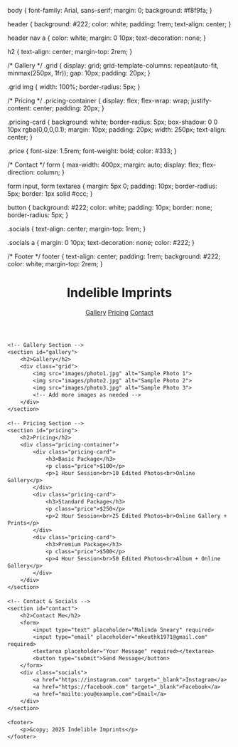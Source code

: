 
body {
    font-family: Arial, sans-serif;
    margin: 0;
    background: #f8f9fa;
}

header {
    background: #222;
    color: white;
    padding: 1rem;
    text-align: center;
}

header nav a {
    color: white;
    margin: 0 10px;
    text-decoration: none;
}

h2 {
    text-align: center;
    margin-top: 2rem;
}

/* Gallery */
.grid {
    display: grid;
    grid-template-columns: repeat(auto-fit, minmax(250px, 1fr));
    gap: 10px;
    padding: 20px;
}

.grid img {
    width: 100%;
    border-radius: 5px;
}

/* Pricing */
.pricing-container {
    display: flex;
    flex-wrap: wrap;
    justify-content: center;
    padding: 20px;
}

.pricing-card {
    background: white;
    border-radius: 5px;
    box-shadow: 0 0 10px rgba(0,0,0,0.1);
    margin: 10px;
    padding: 20px;
    width: 250px;
    text-align: center;
}

.price {
    font-size: 1.5rem;
    font-weight: bold;
    color: #333;
}

/* Contact */
form {
    max-width: 400px;
    margin: auto;
    display: flex;
    flex-direction: column;
}

form input, form textarea {
    margin: 5px 0;
    padding: 10px;
    border-radius: 5px;
    border: 1px solid #ccc;
}

button {
    background: #222;
    color: white;
    padding: 10px;
    border: none;
    border-radius: 5px;
}

.socials {
    text-align: center;
    margin-top: 1rem;
}

.socials a {
    margin: 0 10px;
    text-decoration: none;
    color: #222;
}

/* Footer */
footer {
    text-align: center;
    padding: 1rem;
    background: #222;
    color: white;
    margin-top: 2rem;
}

<!DOCTYPE html>
<html lang="en">
<head>
    <meta charset="UTF-8">
    <meta name="viewport" content="width=device-width, initial-scale=1.0">
    <title>Indelible Imprints</title>
    <link rel="stylesheet" href="styles.css">
</head>
<body>
    <header>
        <h1>Indelible Imprints</h1>
        <nav>
            <a href="#gallery">Gallery</a>
            <a href="#pricing">Pricing</a>
            <a href="#contact">Contact</a>
        </nav>
    </header>

    <!-- Gallery Section -->
    <section id="gallery">
        <h2>Gallery</h2>
        <div class="grid">
            <img src="images/photo1.jpg" alt="Sample Photo 1">
            <img src="images/photo2.jpg" alt="Sample Photo 2">
            <img src="images/photo3.jpg" alt="Sample Photo 3">
            <!-- Add more images as needed -->
        </div>
    </section>

    <!-- Pricing Section -->
    <section id="pricing">
        <h2>Pricing</h2>
        <div class="pricing-container">
            <div class="pricing-card">
                <h3>Basic Package</h3>
                <p class="price">$100</p>
                <p>1 Hour Session<br>10 Edited Photos<br>Online Gallery</p>
            </div>
            <div class="pricing-card">
                <h3>Standard Package</h3>
                <p class="price">$250</p>
                <p>2 Hour Session<br>25 Edited Photos<br>Online Gallery + Prints</p>
            </div>
            <div class="pricing-card">
                <h3>Premium Package</h3>
                <p class="price">$500</p>
                <p>4 Hour Session<br>50 Edited Photos<br>Album + Online Gallery</p>
            </div>
        </div>
    </section>

    <!-- Contact & Socials -->
    <section id="contact">
        <h2>Contact Me</h2>
        <form>
            <input type="text" placeholder="Malinda Sneary" required>
            <input type="email" placeholder="mkeuthk1971@gmail.com" required>
            <textarea placeholder="Your Message" required></textarea>
            <button type="submit">Send Message</button>
        </form>
        <div class="socials">
            <a href="https://instagram.com" target="_blank">Instagram</a>
            <a href="https://facebook.com" target="_blank">Facebook</a>
            <a href="mailto:you@example.com">Email</a>
        </div>
    </section>

    <footer>
        <p>&copy; 2025 Indelible Imprints</p>
    </footer>
</body>
</html>
